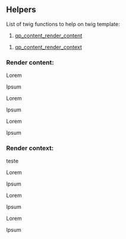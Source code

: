 Helpers
-------



List of twig functions to help on twig template:



1.  [qp_content_render_content][1]

[1]: <#content-render>

1.  [qp_content_render_context][2]

[2]: <#context>



### <a id="content-render"></a>Render content:

Lorem

Ipsum  


Lorem

Ipsum  


Lorem

Ipsum



### <a id="context-render"></a>Render context:

teste

Lorem

Ipsum

Lorem

Ipsum

Lorem

Ipsum
